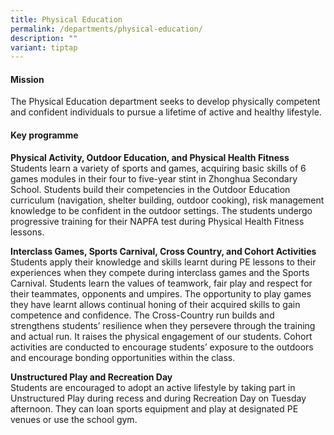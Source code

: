 ```yaml
---
title: Physical Education
permalink: /departments/physical-education/
description: ""
variant: tiptap
---
```

<h4><strong>Mission</strong></h4>
<p>The Physical Education department seeks to develop physically competent
and confident individuals to pursue a lifetime of active and healthy lifestyle.</p>
<h4><strong>Key programme</strong></h4>
<p><strong>Physical Activity, Outdoor Education, and Physical Health Fitness</strong>
<br>Students learn a variety of sports and games, acquiring basic skills of
6 games modules in their four to five-year stint in Zhonghua Secondary
School. Students build their competencies in the Outdoor Education curriculum
(navigation, shelter building, outdoor cooking), risk management knowledge
to be confident in the outdoor settings. The students undergo progressive
training for their NAPFA test during Physical Health Fitness lessons.</p>
<p><strong>Interclass Games, Sports Carnival, Cross Country, and Cohort Activities</strong>
<br>Students apply their knowledge and skills learnt during PE lessons to
their experiences when they compete during interclass games and the Sports
Carnival. Students learn the values of teamwork, fair play and respect
for their teammates, opponents and umpires. The opportunity to play games
they have learnt allows continual honing of their acquired skills to gain
competence and confidence. The Cross-Country run builds and strengthens
students’ resilience when they persevere through the training and actual
run. It raises the physical engagement of our students. Cohort activities
are conducted to encourage students’ exposure to the outdoors and encourage
bonding opportunities within the class.</p>
<p><strong>Unstructured Play and Recreation Day </strong>
<br>Students are encouraged to adopt an active lifestyle by taking part in
Unstructured Play during recess and during Recreation Day on Tuesday afternoon.
They can loan sports equipment and play at designated PE venues or use
the school gym.</p>